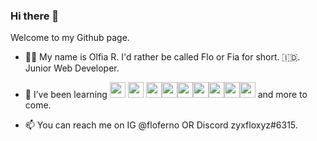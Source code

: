 ### Hi there 👋

Welcome to my Github page.

- 👧🏻 My name is Olfia R. I'd rather be called Flo or Fia for short. 🇮🇩. Junior Web Developer.

- 🌱 I’ve been learning <img src='https://user-images.githubusercontent.com/58562757/152688113-efd0a40d-58a8-49c7-bcf4-3e474d46c7e7.png' width='25'> <img src='https://user-images.githubusercontent.com/58562757/152688146-6eaa1ea2-6365-4f8f-8afe-ff1c876e45a3.png' width='25'> <img src='https://user-images.githubusercontent.com/58562757/152688167-08285d4a-80bf-4555-849c-21bd03695265.png' width='25'><img src='https://user-images.githubusercontent.com/58562757/152688179-cc310186-07d2-4a43-a89e-6f1bc7f5a492.png' width='25'><img src='https://user-images.githubusercontent.com/58562757/152688185-25360d3d-77f2-4da8-9cc7-b844ef5621b0.png' width='25'><img src='https://user-images.githubusercontent.com/58562757/152688199-3499163e-e166-402f-b713-0889ff82ba30.png' width='25'><img src='https://user-images.githubusercontent.com/58562757/152688209-8331ca76-e2ee-4032-9c33-2e3a3ff282fd.png' width='25'><img src='https://user-images.githubusercontent.com/58562757/152688216-fca0eff9-172d-488c-8441-f2f557992c78.png' width='25'><img src='https://user-images.githubusercontent.com/58562757/152688223-b8560473-e862-4b09-9922-53199c319442.png' width='25'>
and more to come.

- 📫 You can reach me on IG @floferno OR Discord zyxfloxyz#6315.


<!--
**floferno/floferno** is a ✨ _special_ ✨ repository because its `README.md` (this file) appears on your GitHub profile.


-->
